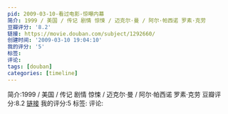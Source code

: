 ```yaml
---
pid: 2009-03-10-看过电影-惊曝内幕
简介: 1999 / 美国 / 传记 剧情 惊悚 / 迈克尔·曼 / 阿尔·帕西诺 罗素·克劳
豆瓣评分: '8.2'
链接: https://movie.douban.com/subject/1292660/
创建时间: '2009-03-10 19:04:10'
我的评分: '5'
标签:
评论:
tags: [douban]
categories: [timeline]
---
```

简介:1999 / 美国 / 传记 剧情 惊悚 / 迈克尔·曼 / 阿尔·帕西诺 罗素·克劳
豆瓣评分:8.2
[链接](https://movie.douban.com/subject/1292660/)
我的评分:5
标签:
评论:
